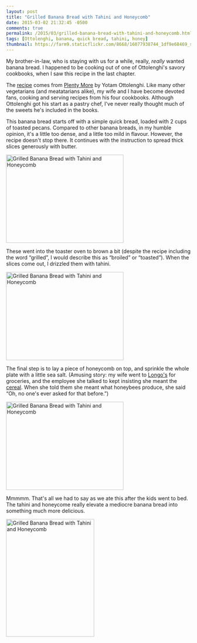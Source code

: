 ```yaml
---
layout: post
title: "Grilled Banana Bread with Tahini and Honeycomb"
date: 2015-03-02 21:32:45 -0500
comments: true
permalink: /2015/03/grilled-banana-bread-with-tahini-and-honeycomb.html
tags: [Ottolenghi, banana, quick bread, tahini, honey]
thumbnail: https://farm9.staticflickr.com/8668/16077938744_1df9e68469_s.jpg
---
```


My brother-in-law, who is staying with us for a while, really,
<i>really</i> wanted banana bread. I happened to be cooking out of
one of Ottolenghi's savory cookbooks, when I saw this recipe in the last chapter. 

The
[recipe](http://members.optusnet.com.au/~gkilvington/recipes/banana_bread.html)
comes from [Plenty
More](http://www.theguardian.com/lifeandstyle/2014/sep/13/plenty-more-yotam-ottolenghi-book-review)
by Yotam Ottolenghi. Like many other vegetarians (and meatatarians
alike), my wife and I have become devoted fans, cooking and serving
recipes from his four cookbooks. Although Ottolenghi got his start as a
pastry chef, I've never really thought much of the sweets he's included
in the books.

This banana bread starts off with a simple quick bread, loaded with
2 cups of toasted pecans. Compared to other banana breads, in my humble
opinion, it's a little too dense, and a little too mild in flavour.
However, the recipe doesn't stop there. It continues with the
instruction to spread thick slices generously with butter.

<a href="https://www.flickr.com/photos/gnuf/16492894337" title="Grilled
Banana Bread with Tahini and Honeycomb by Eric Fung, on Flickr"><img
src="https://farm9.staticflickr.com/8659/16492894337_f73f380f04_n.jpg"
width="320" height="240" alt="Grilled Banana Bread with Tahini and
Honeycomb"></a>

These went into the toaster oven to brown a bit (despite the recipe
including the word “grilled”, I would describe this as “broiled” or
“toasted”). When the slices come out, I drizzled them with tahini.

<a href="https://www.flickr.com/photos/gnuf/16674318156" title="Grilled
Banana Bread with Tahini and Honeycomb by Eric Fung, on Flickr"><img
src="https://farm9.staticflickr.com/8632/16674318156_cd3e89811d_n.jpg"
width="320" height="240" alt="Grilled Banana Bread with Tahini and
Honeycomb"></a>

The final step is to lay a piece of honeycomb on top, and sprinkle the
whole plate with a little sea salt. (Amusing story: my wife went to
[Longo's](http://www.longos.com/) for groceries, and
the employee she talked to kept insisting she meant the
[cereal](https://en.wikipedia.org/wiki/Honeycomb_%28cereal%29). When she
told them she meant what honeybees produce, she said “Oh, no one's ever
asked for that before.”)

<a href="https://www.flickr.com/photos/gnuf/16077938744" title="Grilled
Banana Bread with Tahini and Honeycomb by Eric Fung, on Flickr"><img
src="https://farm9.staticflickr.com/8668/16077938744_1df9e68469_n.jpg"
width="320" height="240" alt="Grilled Banana Bread with Tahini and
Honeycomb"></a>

Mmmmm. That's all we had to say as we ate this after the kids went to bed. 
The tahini and honeycome really elevate a mediocre banana bread into
something much more delicious.

<a href="https://www.flickr.com/photos/gnuf/16512865710" title="Grilled
Banana Bread with Tahini and Honeycomb by Eric Fung, on Flickr"><img
src="https://farm9.staticflickr.com/8624/16512865710_900b47bfb2_n.jpg"
width="240" height="320" alt="Grilled Banana Bread with Tahini and
Honeycomb"></a>

